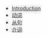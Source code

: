 * [Introduction](Grammar/README.md)
* [动词](Grammar/动词.md)
* [从句](Grammar/从句.md)
* [介词](Grammar/介词.md)